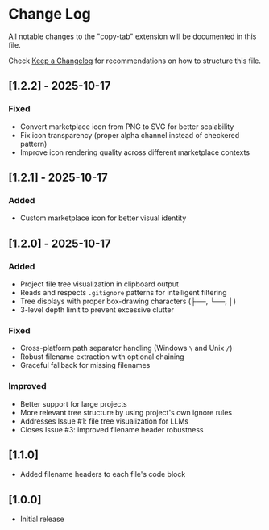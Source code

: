 # Change Log

All notable changes to the "copy-tab" extension will be documented in this file.

Check [Keep a Changelog](http://keepachangelog.com/) for recommendations on how to structure this file.

## [1.2.2] - 2025-10-17

### Fixed
- Convert marketplace icon from PNG to SVG for better scalability
- Fix icon transparency (proper alpha channel instead of checkered pattern)
- Improve icon rendering quality across different marketplace contexts

## [1.2.1] - 2025-10-17

### Added
- Custom marketplace icon for better visual identity

## [1.2.0] - 2025-10-17

### Added
- Project file tree visualization in clipboard output
- Reads and respects `.gitignore` patterns for intelligent filtering
- Tree displays with proper box-drawing characters (├──, └──, │)
- 3-level depth limit to prevent excessive clutter

### Fixed
- Cross-platform path separator handling (Windows `\` and Unix `/`)
- Robust filename extraction with optional chaining
- Graceful fallback for missing filenames

### Improved
- Better support for large projects
- More relevant tree structure by using project's own ignore rules
- Addresses Issue #1: file tree visualization for LLMs
- Closes Issue #3: improved filename header robustness

## [1.1.0]

- Added filename headers to each file's code block

## [1.0.0]

- Initial release